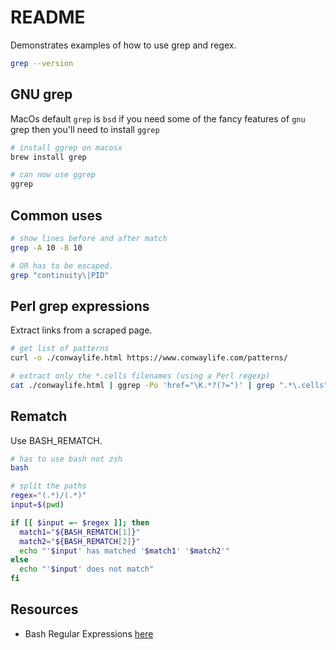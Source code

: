 # README

Demonstrates examples of how to use grep and regex.  

```sh
grep --version    
```

## GNU grep

MacOs default `grep` is `bsd` if you need some of the fancy features of `gnu` grep then you'll need to install `ggrep`  

```sh
# install ggrep on macosx
brew install grep 

# can now use ggrep
ggrep
```

## Common uses

```sh
# show lines before and after match
grep -A 10 -B 10

# OR has to be escaped.
grep "continuity\|PID"
```

## Perl grep expressions

Extract links from a scraped page.  

```sh
# get list of patterns 
curl -o ./conwaylife.html https://www.conwaylife.com/patterns/  

# extract only the *.cells filenames (using a Perl regexp)
cat ./conwaylife.html | ggrep -Po 'href="\K.*?(?=")' | grep ".*\.cells"
```

## Rematch

Use BASH_REMATCH.

```sh
# has to use bash not zsh
bash 
```

```sh
# split the paths
regex="(.*)/(.*)"
input=$(pwd)

if [[ $input =~ $regex ]]; then
  match1="${BASH_REMATCH[1]}"
  match2="${BASH_REMATCH[2]}"
  echo "'$input' has matched '$match1' '$match2'"
else
  echo "'$input' does not match"
fi
```

## Resources

* Bash Regular Expressions [here](https://www.linuxjournal.com/content/bash-regular-expressions)
